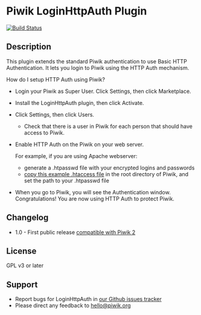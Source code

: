 # Piwik LoginHttpAuth Plugin

[![Build Status](https://travis-ci.org/piwik/plugin-LoginHttpAuth.svg?branch=master)](https://travis-ci.org/piwik/plugin-LoginHttpAuth)

## Description

This plugin extends the standard Piwik authentication to use Basic HTTP Authentication.
It lets you login to Piwik using the HTTP Auth mechanism.

How do I setup HTTP Auth using Piwik?

* Login your Piwik as Super User. Click Settings, then click Marketplace.
* Install the LoginHttpAuth plugin, then click Activate.
* Click Settings, then click Users.
    * Check that there is a user in Piwik for each person that should have access to Piwik.
* Enable HTTP Auth on the Piwik on your web server.

    For example, if you are using Apache webserver:

    * generate a .htpasswd file with your encrypted logins and passwords
    * [copy this example .htaccess file](https://raw.githubusercontent.com/piwik/plugin-LoginHttpAuth/master/TemplateHtaccess/.htaccess) in the root directory of Piwik, and set the path to your .htpasswd file
* When you go to Piwik, you will see the Authentication window.
  Congratulations! You are now using HTTP Auth to protect Piwik.

## Changelog

 * 1.0 - First public release [compatible with Piwik 2](http://piwik.org/blog/2013/12/piwik-2-0-release-announced-biggest-best-release-yet/)

## License

GPL v3 or later

## Support

* Report bugs for LoginHttpAuth in [our Github issues tracker](https://github.com/piwik/plugin-LoginHttpAuth/issues)
* Please direct any feedback to [hello@piwik.org](mailto:hello@piwik.org)


